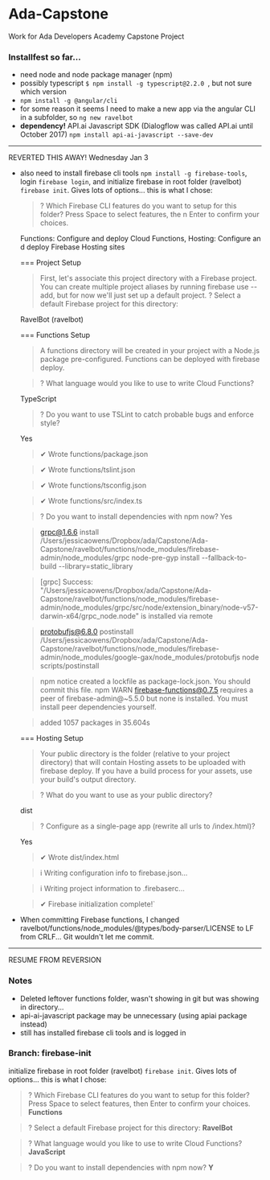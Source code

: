 # Ada-Capstone
Work for Ada Developers Academy Capstone Project

### Installfest so far...
- need node and node package manager (npm)
- possibly typescript `$ npm install -g typescript@2.2.0
`, but not sure which version
- `npm install -g @angular/cli`
- for some reason it seems I need to make a new app via the angular CLI in a subfolder, so `ng new ravelbot`
- __dependency!__ API.ai Javascript SDK (Dialogflow was called API.ai until October 2017) `npm install api-ai-javascript --save-dev
`
-------
REVERTED THIS AWAY! Wednesday Jan 3
- also need to install firebase cli tools `npm install -g firebase-tools`, login `firebase login`, and initialize firebase in root folder (ravelbot) `firebase init`. Gives lots of options... this is what I chose:

  >? Which Firebase CLI features do you want to setup for this folder? Press Space to select features, the
  n Enter to confirm your choices.

  Functions: Configure and deploy Cloud Functions, Hosting: Configure an
  d deploy Firebase Hosting sites

  === Project Setup

  >First, let's associate this project directory with a Firebase project.
  You can create multiple project aliases by running firebase use --add,
  but for now we'll just set up a default project.
  ? Select a default Firebase project for this directory:

   RavelBot (ravelbot)

  === Functions Setup

  > A functions directory will be created in your project with a Node.js
  package pre-configured. Functions can be deployed with firebase deploy.

  >? What language would you like to use to write Cloud Functions?

  TypeScript
  >? Do you want to use TSLint to catch probable bugs and enforce style?

  Yes
  >✔  Wrote functions/package.json

  >✔  Wrote functions/tslint.json

  >✔  Wrote functions/tsconfig.json

  >✔  Wrote functions/src/index.ts

  >? Do you want to install dependencies with npm now? Yes

  > grpc@1.6.6 install /Users/jessicaowens/Dropbox/ada/Capstone/Ada-Capstone/ravelbot/functions/node_modules/firebase-admin/node_modules/grpc
  > node-pre-gyp install --fallback-to-build --library=static_library

  >[grpc] Success: "/Users/jessicaowens/Dropbox/ada/Capstone/Ada-Capstone/ravelbot/functions/node_modules/firebase-admin/node_modules/grpc/src/node/extension_binary/node-v57-darwin-x64/grpc_node.node" is installed via remote

  > protobufjs@6.8.0 postinstall /Users/jessicaowens/Dropbox/ada/Capstone/Ada-Capstone/ravelbot/functions/node_modules/firebase-admin/node_modules/google-gax/node_modules/protobufjs
  > node scripts/postinstall

  >npm notice created a lockfile as package-lock.json. You should commit this file.
  npm WARN firebase-functions@0.7.5 requires a peer of firebase-admin@~5.5.0 but none is installed. You must install peer dependencies yourself.

  >added 1057 packages in 35.604s

  === Hosting Setup

  >Your public directory is the folder (relative to your project directory) that
  will contain Hosting assets to be uploaded with firebase deploy. If you
  have a build process for your assets, use your build's output directory.

  >? What do you want to use as your public directory?

  dist
  >? Configure as a single-page app (rewrite all urls to /index.html)?

  Yes
  >✔  Wrote dist/index.html

  >i  Writing configuration info to firebase.json...

  >i  Writing project information to .firebaserc...

  >✔  Firebase initialization complete!`

- When committing Firebase functions, I changed ravelbot/functions/node_modules/@types/body-parser/LICENSE to LF from CRLF... Git wouldn't let me commit.

____
RESUME FROM REVERSION
### Notes
- Deleted leftover functions folder, wasn't showing in git but was showing in directory...
- api-ai-javascript package may be unnecessary (using apiai package instead)
- still has installed firebase cli tools and is logged in

### Branch: firebase-init
initialize firebase in root folder (ravelbot) `firebase init`. Gives lots of options... this is what I chose:
>? Which Firebase CLI features do you want to setup for this folder? Press Space to select features, then Enter to confirm your choices. __Functions__

>? Select a default Firebase project for this directory: __RavelBot__

>? What language would you like to use to write Cloud Functions? __JavaScript__

>? Do you want to install dependencies with npm now? __Y__
